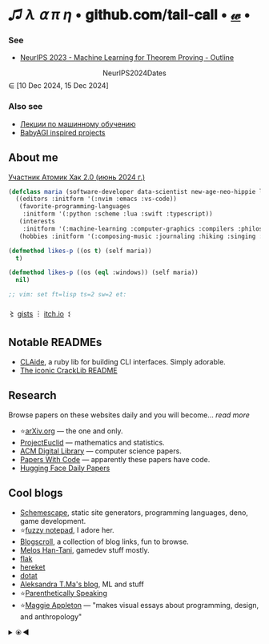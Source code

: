 # _♫ λ ⍺ π η_ • 𝐠𝐢𝐭𝐡𝐮𝐛.𝐜𝐨𝐦/𝐭𝐚𝐢𝐥-𝐜𝐚𝐥𝐥 • [𝓌](https://github.com/tail-call/knowledge/wiki) •

### See

- [NeurIPS 2023 - Machine Learning for Theorem Proving - Outline](https://github.com/tail-call/tail-call/blob/main/NeurIPS%20-%20Machine%20Learning%20for%20Theorem%20Proving%20-%20Outline_compressed.pdf)

$$\mathrm{NeurIPS 2024 Dates}$$ &isin; [10 Dec 2024, 15 Dec 2024]

### Also see

- [Лекции по машинному обучению](https://sok.susu.ru/courses/MachineLearnig/lectures/)
- [BabyAGI inspired projects](https://github.com/yoheinakajima/babyagi/blob/main/docs/inspired-projects.md)

## About me

[Участник Атомик Хак 2.0 (июнь 2024 г.)](https://github.com/tail-call/tail-call/blob/262a43e6a2dd363d33876559d65d8d4344e8b437/Certificate_2024-06-26_18_11_54.904Z.pdf)

```lisp
(defclass maria (software-developer data-scientist new-age-neo-hippie lisp-geek)
  ((editors :initform '(:nvim :emacs :vs-code))
   (favorite-programming-languages
    :initform '(:python :scheme :lua :swift :typescript))
   (interests
    :initform '(:machine-learning :computer-graphics :compilers :philosophy))
   (hobbies :initform '(:composing-music :journaling :hiking :singing :poetry))))

(defmethod likes-p ((os t) (self maria))
  t)

(defmethod likes-p ((os (eql :windows)) (self maria))
  nil)

;; vim: set ft=lisp ts=2 sw=2 et:
```

〻 [gists](https://gist.github.com/tail-call) ︙ [itch.io](https://engraze.itch.io)&ensp;𒑱

## Notable READMEs

- [CLAide](https://github.com/CocoaPods/CLAide), a ruby lib for building CLI interfaces. Simply adorable.
- [The iconic CrackLib README](https://github.com/apple-oss-distributions/CrackLib/tree/CrackLib-37765/cracklib27)


## Research

Browse papers on these websites daily and you will become... _read more_

- ⭐️[arXiv.org](https://arxiv.org/) — the one and only. <!-- 2024-09-21 -->
- [ProjectEuclid](https://projecteuclid.org/) — mathematics and statistics. <!-- 2024-09-21 -->
- [ACM Digital Library](https://dl.acm.org/) — computer science papers.
- [Papers With Code](https://paperswithcode.com/) — apparently these papers have code. <!-- 2024-09-21 -->
- [Hugging Face Daily Papers](https://huggingface.co/papers) <!-- 2024-11-03 -->

## Cool blogs

- [Schemescape](https://log.schemescape.com), static site generators, programming languages, deno, game development.
- ⭐️[fuzzy notepad](https://eev.ee/?message=Notice+me+sempai), I adore her.
- [Blogscroll](https://blogscroll.com), a collection of blog links, fun to browse.
- [Melos Han-Tani](https://melodicambient.substack.com), gamedev stuff mostly.
- [flak](https://flak.tedunangst.com)
- [hereket](https://hereket.com/)
- [dotat](https://dotat.at/) <!-- 2024-08-01 -->
- [Aleksandra T.Ma's blog](https://mtsandra.github.io/blog/), ML and stuff <!-- 2024-09-06 -->
- ⭐️[Parenthetically Speaking](https://parentheticallyspeaking.org/) <!-- 2024-11-10 -->
- ⭐️[Maggie Appleton](https://maggieappleton.com/) — "makes visual essays about programming, design, and anthropology" <!-- 2024-11-10 -->

<details>
<summary>⦿&thinsp;◀</summary>

Congratulations, you have found more links.

## Important links

- [Free for Developers](https://free-for.dev/), free services for developers, from CI/CD to IDEs.
- [Litmaps](https://www.litmaps.com), search for scientific papers.
- [Eureka Alert](https://www.eurekalert.org), science news.
- [Stack Roboflow](https://stackroboflow.com/), a Q&A website of the future.
- [Timecube](https://timecube.2enp.com), a very good explanation of how time works. <!-- this is not what I truly think -->
- [WebVM](https://webvm.io) — run Linux on the web page. Customizable via Dockerfiles.
- [Mark Watson's own free books repo](https://github.com/mark-watson/free-older-books-and-software), take a look if you're interested in AI and Common Lisp.
- [Janet for Mortals (a real book)](https://janet.guide).
- [WTF Auto Layout?](https://www.wtfautolayout.com) - a unanswered question many a philosopher did pursue.
- [LLDB cheatsheet](https://gist.github.com/ryanchang/a2f738f0c3cc6fbd71fa)
- [TheOuterLinux](https://theouterlinux.gitlab.io)

## Apps I like (macOS only)

- ⭐️[Keka](https://www.keka.io/en/), a file archiver.
- [Mountain Duck](https://mountainduck.io), mount cloud storage as a disk.
- [Image2icon](https://img2icnsapp.com), generate icons for iOS and macOS apps.
- [NetIQuette](https://objective-see.org/products/netiquette.html), a network monitor.
- [ZipMounter](https://apps.apple.com/us/app/zipmounter/id1315374401?mt=12), mount your archives as volumes.
</details>
